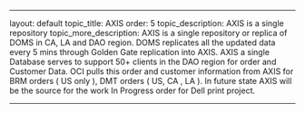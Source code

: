---

layout: default
topic_title: AXIS
order: 5
topic_description:  AXIS is a single repository
topic_more_description: AXIS is a single repository or replica of DOMS in CA, LA and DAO region. DOMS replicates all the updated data every 5 mins through Golden Gate replication into AXIS. AXIS a single Database serves to support 50+ clients in the DAO region for order and Customer Data. OCI pulls this order and customer information from AXIS for BRM orders ( US only ), DMT orders ( US, CA , LA ). In future state AXIS will be the source for the work In Progress order for Dell print project.


---
